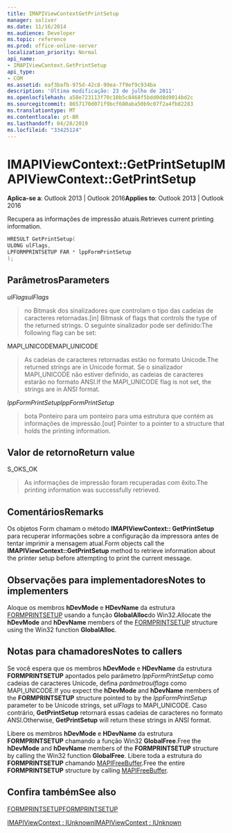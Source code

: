 ```yaml
---
title: IMAPIViewContextGetPrintSetup
manager: soliver
ms.date: 11/16/2014
ms.audience: Developer
ms.topic: reference
ms.prod: office-online-server
localization_priority: Normal
api_name:
- IMAPIViewContext.GetPrintSetup
api_type:
- COM
ms.assetid: eaf3bafb-975d-42c8-99ea-7f9ef9c934ba
description: 'Última modificação: 23 de julho de 2011'
ms.openlocfilehash: a58e723113f70c10b5c8468f5bdd0d8d9014bd2c
ms.sourcegitcommit: 8657170d071f9bcf680aba50b9c07f2a4fb82283
ms.translationtype: MT
ms.contentlocale: pt-BR
ms.lasthandoff: 04/28/2019
ms.locfileid: "33425124"
---
```

# <a name="imapiviewcontextgetprintsetup"></a><span data-ttu-id="3b047-103">IMAPIViewContext::GetPrintSetup</span><span class="sxs-lookup"><span data-stu-id="3b047-103">IMAPIViewContext::GetPrintSetup</span></span>

  
  
<span data-ttu-id="3b047-104">**Aplica-se a**: Outlook 2013 | Outlook 2016</span><span class="sxs-lookup"><span data-stu-id="3b047-104">**Applies to**: Outlook 2013 | Outlook 2016</span></span> 
  
<span data-ttu-id="3b047-105">Recupera as informações de impressão atuais.</span><span class="sxs-lookup"><span data-stu-id="3b047-105">Retrieves current printing information.</span></span>
  
```cpp
HRESULT GetPrintSetup(
ULONG ulFlags,
LPFORMPRINTSETUP FAR * lppFormPrintSetup
);
```

## <a name="parameters"></a><span data-ttu-id="3b047-106">Parâmetros</span><span class="sxs-lookup"><span data-stu-id="3b047-106">Parameters</span></span>

 <span data-ttu-id="3b047-107">_ulFlags_</span><span class="sxs-lookup"><span data-stu-id="3b047-107">_ulFlags_</span></span>
  
> <span data-ttu-id="3b047-108">no Bitmask dos sinalizadores que controlam o tipo das cadeias de caracteres retornadas.</span><span class="sxs-lookup"><span data-stu-id="3b047-108">[in] Bitmask of flags that controls the type of the returned strings.</span></span> <span data-ttu-id="3b047-109">O seguinte sinalizador pode ser definido:</span><span class="sxs-lookup"><span data-stu-id="3b047-109">The following flag can be set:</span></span>
    
<span data-ttu-id="3b047-110">MAPI_UNICODE</span><span class="sxs-lookup"><span data-stu-id="3b047-110">MAPI_UNICODE</span></span> 
  
> <span data-ttu-id="3b047-111">As cadeias de caracteres retornadas estão no formato Unicode.</span><span class="sxs-lookup"><span data-stu-id="3b047-111">The returned strings are in Unicode format.</span></span> <span data-ttu-id="3b047-112">Se o sinalizador MAPI_UNICODE não estiver definido, as cadeias de caracteres estarão no formato ANSI.</span><span class="sxs-lookup"><span data-stu-id="3b047-112">If the MAPI_UNICODE flag is not set, the strings are in ANSI format.</span></span>
    
 <span data-ttu-id="3b047-113">_lppFormPrintSetup_</span><span class="sxs-lookup"><span data-stu-id="3b047-113">_lppFormPrintSetup_</span></span>
  
> <span data-ttu-id="3b047-114">bota Ponteiro para um ponteiro para uma estrutura que contém as informações de impressão.</span><span class="sxs-lookup"><span data-stu-id="3b047-114">[out] Pointer to a pointer to a structure that holds the printing information.</span></span>
    
## <a name="return-value"></a><span data-ttu-id="3b047-115">Valor de retorno</span><span class="sxs-lookup"><span data-stu-id="3b047-115">Return value</span></span>

<span data-ttu-id="3b047-116">S_OK</span><span class="sxs-lookup"><span data-stu-id="3b047-116">S_OK</span></span> 
  
> <span data-ttu-id="3b047-117">As informações de impressão foram recuperadas com êxito.</span><span class="sxs-lookup"><span data-stu-id="3b047-117">The printing information was successfully retrieved.</span></span>
    
## <a name="remarks"></a><span data-ttu-id="3b047-118">Comentários</span><span class="sxs-lookup"><span data-stu-id="3b047-118">Remarks</span></span>

<span data-ttu-id="3b047-119">Os objetos Form chamam o método **IMAPIViewContext:: GetPrintSetup** para recuperar informações sobre a configuração da impressora antes de tentar imprimir a mensagem atual.</span><span class="sxs-lookup"><span data-stu-id="3b047-119">Form objects call the **IMAPIViewContext::GetPrintSetup** method to retrieve information about the printer setup before attempting to print the current message.</span></span> 
  
## <a name="notes-to-implementers"></a><span data-ttu-id="3b047-120">Observações para implementadores</span><span class="sxs-lookup"><span data-stu-id="3b047-120">Notes to implementers</span></span>

<span data-ttu-id="3b047-121">Aloque os membros **hDevMode** e **HDevName** da estrutura [FORMPRINTSETUP](formprintsetup.md) usando a função **GlobalAlloc**do Win32.</span><span class="sxs-lookup"><span data-stu-id="3b047-121">Allocate the **hDevMode** and **hDevName** members of the [FORMPRINTSETUP](formprintsetup.md) structure using the Win32 function **GlobalAlloc**.</span></span>
  
## <a name="notes-to-callers"></a><span data-ttu-id="3b047-122">Notas para chamadores</span><span class="sxs-lookup"><span data-stu-id="3b047-122">Notes to callers</span></span>

<span data-ttu-id="3b047-123">Se você espera que os membros **hDevMode** e **HDevName** da estrutura **FORMPRINTSETUP** apontados pelo parâmetro _lppFormPrintSetup_ como cadeias de caracteres Unicode, defina _parâmetroulflags_ como MAPI_UNICODE.</span><span class="sxs-lookup"><span data-stu-id="3b047-123">If you expect the **hDevMode** and **hDevName** members of the **FORMPRINTSETUP** structure pointed to by the  _lppFormPrintSetup_ parameter to be Unicode strings, set  _ulFlags_ to MAPI_UNICODE.</span></span> <span data-ttu-id="3b047-124">Caso contrário, **GetPrintSetup** retornará essas cadeias de caracteres no formato ANSI.</span><span class="sxs-lookup"><span data-stu-id="3b047-124">Otherwise, **GetPrintSetup** will return these strings in ANSI format.</span></span> 
  
<span data-ttu-id="3b047-125">Libere os membros **hDevMode** e **HDevName** da estrutura **FORMPRINTSETUP** chamando a função Win32 **GlobalFree**.</span><span class="sxs-lookup"><span data-stu-id="3b047-125">Free the **hDevMode** and **hDevName** members of the **FORMPRINTSETUP** structure by calling the Win32 function **GlobalFree**.</span></span> <span data-ttu-id="3b047-126">Libere toda a estrutura do **FORMPRINTSETUP** chamando [MAPIFreeBuffer](mapifreebuffer.md).</span><span class="sxs-lookup"><span data-stu-id="3b047-126">Free the entire **FORMPRINTSETUP** structure by calling [MAPIFreeBuffer](mapifreebuffer.md).</span></span> 
  
## <a name="see-also"></a><span data-ttu-id="3b047-127">Confira também</span><span class="sxs-lookup"><span data-stu-id="3b047-127">See also</span></span>



[<span data-ttu-id="3b047-128">FORMPRINTSETUP</span><span class="sxs-lookup"><span data-stu-id="3b047-128">FORMPRINTSETUP</span></span>](formprintsetup.md)
  
[<span data-ttu-id="3b047-129">IMAPIViewContext : IUnknown</span><span class="sxs-lookup"><span data-stu-id="3b047-129">IMAPIViewContext : IUnknown</span></span>](imapiviewcontextiunknown.md)

